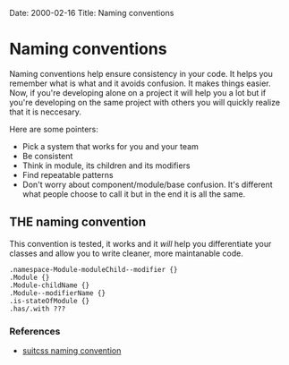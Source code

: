 Date: 2000-02-16
Title: Naming conventions

# Naming conventions
Naming conventions help ensure consistency in your code. It helps you remember what is what and it avoids confusion. It makes things easier.
Now, if you're developing alone on a project it will help you a lot but if you're developing on the same project with others you will quickly realize that it is neccesary.

Here are some pointers:

- Pick a system that works for you and your team
- Be consistent
- Think in module, its children and its modifiers
- Find repeatable patterns
- Don't worry about component/module/base confusion. It's different what people choose to call it but in the end it is all the same.


## THE naming convention
This convention is tested, it works and it *will* help you differentiate your classes and allow you to write cleaner, more maintanable code.

```
.namespace-Module-moduleChild--modifier {}
.Module {}
.Module-childName {}
.Module--modifierName {}
.is-stateOfModule {}
.has/.with ???
```

### References
- [suitcss naming convention](https://github.com/suitcss/suit/blob/master/doc/components.md#naming-conventions)
